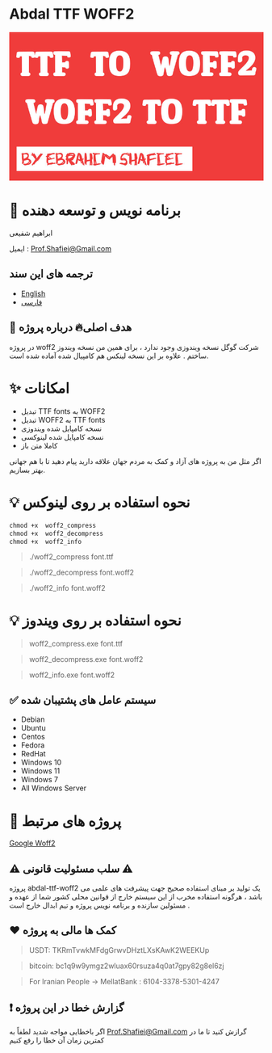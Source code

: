 # Abdal TTF WOFF2
![](banner.jpg)

# 🤵 برنامه نویس و توسعه دهنده
ابراهیم شفیعی

ایمیل :  Prof.Shafiei@Gmail.com

## ترجمه های این سند
- [English](README.md)
- [فارسی](README.fa.md)

 ## 💎 هدف اصلی🔥 درباره پروژه
در پروژه woff2 شرکت گوگل نسخه ویندوزی وجود ندارد ، برای همین من نسخه ویندوز ساختم . علاوه بر این نسخه لینکس هم کامپیال شده آماده شده است.

# ✨ امکانات 
- تبدیل TTF fonts به WOFF2
- تبدیل WOFF2 به TTF fonts
- نسخه کامپایل شده ویندوزی
- نسخه کامپایل شده لینوکسی
- کاملا متن باز


اگر مثل من به پروژه های آزاد و کمک به مردم جهان علاقه دارید پیام دهید تا با هم جهانی بهتر بسازیم.



# 💡 نحوه استفاده بر روی لینوکس

```shell
chmod +x  woff2_compress
chmod +x  woff2_decompress
chmod +x  woff2_info
```


> ./woff2_compress  font.ttf

> ./woff2_decompress  font.woff2

> ./woff2_info  font.woff2

# 💡 نحوه استفاده بر روی ویندوز

> woff2_compress.exe  font.ttf

> woff2_decompress.exe  font.woff2

> woff2_info.exe  font.woff2


## ✅  سیستم عامل های پشتیبان شده

- Debian
- Ubuntu
- Centos
- Fedora
- RedHat
- Windows 10
- Windows 11
- Windows 7
- All Windows Server

 

# 🧲 پروژه های مرتبط
[Google Woff2](https://github.com/google/woff2)

 
 ## ⚠️ سلب مسئولیت قانونی ⚠️

پروژه  abdal-ttf-woff2 یک تولید بر مبنای استفاده صحیح جهت پیشرفت های علمی می باشد ، هرگونه استفاده مخرب از این سیستم خارج از قوانین محلی کشور شما از عهده و مسئولین سازنده و برنامه نویس پروژه و تیم ابدال خارج است . 

## ❤️ کمک ها مالی به پروژه 

> USDT:      TKRmTvwkMFdgGrwvDHztLXsKAwK2WEEKUp

> bitcoin:   bc1q9w9ymgz2wluax60rsuza4q0at7gpy82g8el6zj

> For Iranian People -> MellatBank : 6104-3378-5301-4247

## ❗ گزارش خطا در این پروژه 

 اگر باخطایی مواجه شدید لطفاً به Prof.Shafiei@Gmail.com گرازش کنید تا ما در کمترین زمان آن خطا را رفع کنیم


